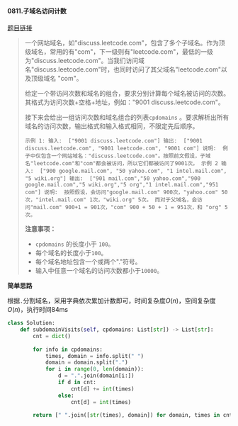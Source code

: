 #### 0811.子域名访问计数

[题目链接](https://leetcode-cn.com/problems/subdomain-visit-count)

> 一个网站域名，如"discuss.leetcode.com"，包含了多个子域名。作为顶级域名，常用的有"com"，下一级则有"leetcode.com"，最低的一级为"discuss.leetcode.com"。当我们访问域名"discuss.leetcode.com"时，也同时访问了其父域名"leetcode.com"以及顶级域名 "com"。
>
> 给定一个带访问次数和域名的组合，要求分别计算每个域名被访问的次数。其格式为访问次数+空格+地址，例如："9001 discuss.leetcode.com"。
>
> 接下来会给出一组访问次数和域名组合的列表`cpdomains` 。要求解析出所有域名的访问次数，输出格式和输入格式相同，不限定先后顺序。
>
> `
> 示例 1:
> 输入: 
> ["9001 discuss.leetcode.com"]
> 输出: 
> ["9001 discuss.leetcode.com", "9001 leetcode.com", "9001 com"]
> 说明: 
> 例子中仅包含一个网站域名："discuss.leetcode.com"。按照前文假设，子域名"leetcode.com"和"com"都会被访问，所以它们都被访问了9001次。
> 示例 2
> 输入: 
> ["900 google.mail.com", "50 yahoo.com", "1 intel.mail.com", "5 wiki.org"]
> 输出: 
> ["901 mail.com","50 yahoo.com","900 google.mail.com","5 wiki.org","5 org","1 intel.mail.com","951 com"]
> 说明: 
> 按照假设，会访问"google.mail.com" 900次，"yahoo.com" 50次，"intel.mail.com" 1次，"wiki.org" 5次。
> 而对于父域名，会访问"mail.com" 900+1 = 901次，"com" 900 + 50 + 1 = 951次，和 "org" 5 次。
> `
>
> **注意事项：**
>
> -  `cpdomains` 的长度小于 `100`。
> - 每个域名的长度小于`100`。
> - 每个域名地址包含一个或两个"."符号。
> - 输入中任意一个域名的访问次数都小于`10000`。

**简单思路**

根据`.`分割域名，采用字典依次累加计数即可，时间复杂度$O(n)$，空间复杂度$O(n)$，执行时间84ms

```python
class Solution:
    def subdomainVisits(self, cpdomains: List[str]) -> List[str]:
        cnt = dict()
        
        for info in cpdomains:
            times, domain = info.split(" ")
            domain = domain.split(".")
            for i in range(0, len(domain)):
                d = ".".join(domain[i:])
                if d in cnt:
                    cnt[d] += int(times)
                else:
                    cnt[d] = int(times)
        
        return [" ".join([str(times), domain]) for domain, times in cnt.items()]
```

